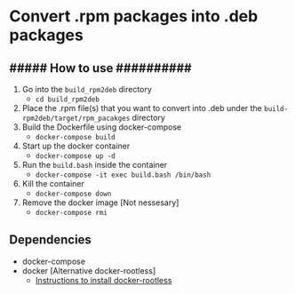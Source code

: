 # Convert .rpm packages into .deb packages

## <b>##### How to use ##########</b>
1. Go into the ```build_rpm2deb``` directory
    - ```cd build_rpm2deb```
2. Place the .rpm file(s) that you want to convert into .deb under the ```build-rpm2deb/target/rpm_pacakges``` directory
3. Build the Dockerfile using docker-compose
    - ```docker-compose build```
4. Start up the docker container
    - ```docker-compose up -d```
5. Run the ```build.bash``` inside the container
    - ```docker-compose -it exec build.bash /bin/bash```
6. Kill the container
    - ```docker-compose down```
7. Remove the docker image [Not nessesary]
    - ```docker-compose rmi```

## Dependencies
- docker-compose
- docker [Alternative docker-rootless]
    - [Instructions to install docker-rootless](https://docs.docker.com/engine/rootless/)
